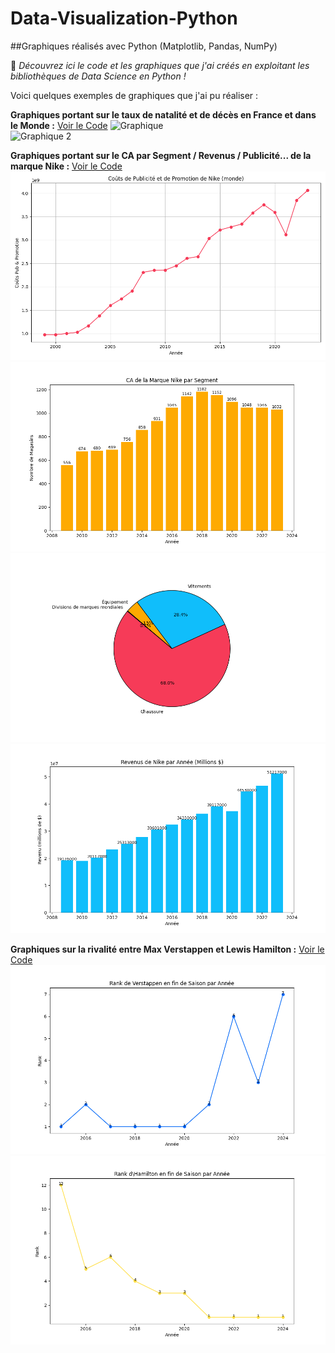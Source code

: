# Data-Visualization-Python
##Graphiques réalisés avec Python (Matplotlib, Pandas, NumPy)

🚀 *Découvrez ici le code et les graphiques que j'ai créés en exploitant les bibliothèques de Data Science en Python !*

Voici quelques exemples de graphiques que j'ai pu réaliser :

**Graphiques portant sur le taux de natalité et de décès en France et dans le Monde :**
[Voir le Code](Natalité%20Code.py)
![Graphique](Natalité%20Graphique%201.png)  
![Graphique 2](Natalité%20Graphique%202.png)


**Graphiques portant sur le CA par Segment / Revenus / Publicité... de la marque Nike :**
[Voir le Code](Nike%20Code.py)
![Graphique](Nike%20Graphique%201.png)  
![Graphique 2](Nike%20Graphique%202.png)
![Graphique 2](Nike%20Graphique%203.png)
![Graphique 2](Nike%20Graphique%204.png)


**Graphiques sur la rivalité entre Max Verstappen et Lewis Hamilton :**
[Voir le Code](Formule1%20Code.py)
![Graphique](Formule1%20Graphique%201.png)  
![Graphique 2](Formule1%20Graphique%202.png)


